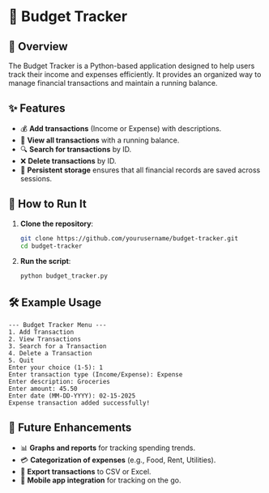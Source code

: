 # 📖 Budget Tracker

## 📌 Overview
The Budget Tracker is a Python-based application designed to help users track their income and expenses efficiently. It provides an organized way to manage financial transactions and maintain a running balance.

## ✨ Features
- 💰 **Add transactions** (Income or Expense) with descriptions.
- 📜 **View all transactions** with a running balance.
- 🔍 **Search for transactions** by ID.
- ❌ **Delete transactions** by ID.
- 💾 **Persistent storage** ensures that all financial records are saved across sessions.

## 🚀 How to Run It
1. **Clone the repository**:
   ```bash
   git clone https://github.com/yourusername/budget-tracker.git
   cd budget-tracker
   ```
2. **Run the script**:
   ```bash
   python budget_tracker.py
   ```

## 🛠 Example Usage
```
--- Budget Tracker Menu ---
1. Add Transaction
2. View Transactions
3. Search for a Transaction
4. Delete a Transaction
5. Quit
Enter your choice (1-5): 1
Enter transaction type (Income/Expense): Expense
Enter description: Groceries
Enter amount: 45.50
Enter date (MM-DD-YYYY): 02-15-2025
Expense transaction added successfully!
```

## 🔮 Future Enhancements
- 📊 **Graphs and reports** for tracking spending trends.
- 💳 **Categorization of expenses** (e.g., Food, Rent, Utilities).
- 📂 **Export transactions** to CSV or Excel.
- 📱 **Mobile app integration** for tracking on the go.
